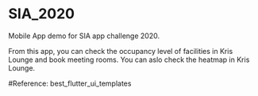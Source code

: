 # SIA_2020
Mobile App demo for SIA app challenge 2020.  

From this app, you can check the occupancy level of facilities in Kris Lounge and book meeting rooms. You can aslo check the heatmap in Kris Lounge.  

#Reference: best_flutter_ui_templates
